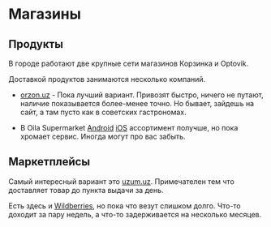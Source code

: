 # Магазины

## Продукты

В городе работают две крупные сети магазинов Корзинка и Optovik.

Доставкой продуктов занимаются несколько компаний.

- [orzon.uz](https://orzon.uz/) - Пока лучший вариант. Привозят быстро, ничего
  не путают, наличие показывается более-менее точно. Но бывает, зайдешь на сайт,
  а там пусто как в советских гастрономах.

- В Oila Supermarket
  [Android](https://play.google.com/store/apps/details?id=uz.gigalab.oilasupermarket)
  [iOS](https://apps.apple.com/us/app/oila-supermarket/id1637385727) ассортимент
  получше, но пока хромает сервис. Иногда могут про вас забыть.

## Маркетплейсы

Самый интересный вариант это [uzum.uz](https://uzum.uz/). Примечателен тем что
доставляет товар до пункта выдачи за день.

Есть здесь и [Wildberries](https://www.wildberries.ru/), но пока что везут
слишком долго. Что-то доходит за пару недель, а что-то задерживается на
несколько месяцев.
